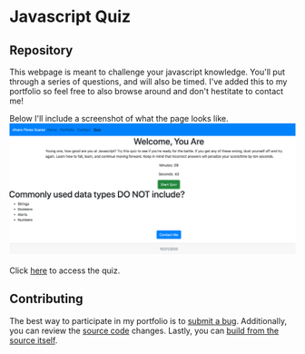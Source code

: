 # Javascript Quiz

## Repository

This webpage is meant to challenge your javascript knowledge. You'll put through a series of questions, and will also be timed. I've added this to my portfolio so feel free to also browse around and don't hestitate to contact me!

Below I'll include a screenshot of what the page looks like.
![Generated Password 1](./Assets/jQuiz.png)

Click [here](https://floressuarezalvaro.github.io/javascript_quiz/) to access the quiz.

## Contributing

The best way to participate in my portfolio is to [submit a bug](https://github.com/floressuarezalvaro/javascript_quiz/issues). Additionally, you can review the [source code](https://github.com/floressuarezalvaro/javascript_quiz/pulls) changes. Lastly, you can [build from the source itself](https://github.com/floressuarezalvaro/javascript_quiz/wiki).
